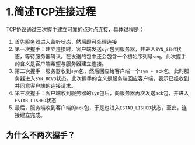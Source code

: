 # 1.简述TCP连接过程

TCP协议通过三次握手建立可靠的点对点连接，具体过程是：
1. 首先服务器进入监听状态，然后即可处理连接
2. 第一次握手：建立连接时，客户端发送`syn`包到服务器，并进入`SYN_SENT`状态，等待服务器确认。在发送的包中还会包含一个初始序列号`seq`。此次握手的含义是客户端希望与服务器建立连接。
3. 第二次握手：服务器收到`syn`包，然后回应给客户端一个`syn + ack`包，此时服务器进入`SYN_RCVD`状态。此次握手的含义是服务端回应客户端，表示已经收到并同意客户端的连接请求。
4. 第三次握手：客户端收到服务器的`syn`包后，向服务器再次发送`ack`包，并进入`ESTAB_LISHED`状态
5. 最后，服务端收到客户端的`ack`包，于是也进入`ESTAB_LISHED`状态，至此，连接建立完成。
## 为什么不两次握手？

